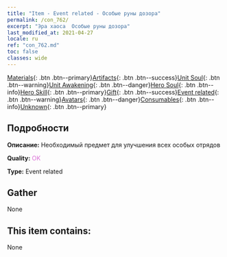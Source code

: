 ```yaml
---
title: "Item - Event related - Особые руны дозора"
permalink: /con_762/
excerpt: "Эра хаоса  Особые руны дозора"
last_modified_at: 2021-04-27
locale: ru
ref: "con_762.md"
toc: false
classes: wide
---
```

 [Materials](/ItemsRU/){: .btn .btn--primary}[Artifacts](/ItemsRU/Artifacts/){: .btn .btn--success}[Unit Soul](/ItemsRU/UnitSoul/){: .btn .btn--warning}[Unit Awakening](/ItemsRU/UnitAwakening/){: .btn .btn--danger}[Hero Soul](/ItemsRU/HeroSoul/){: .btn .btn--info}[Hero Skill](/ItemsRU/HeroSkill/){: .btn .btn--primary}[Gift](/ItemsRU/Gift/){: .btn .btn--success}[Event related](/ItemsRU/Events/){: .btn .btn--warning}[Avatars](/ItemsRU/Avatars/){: .btn .btn--danger}[Consumables](/ItemsRU/Consumables/){: .btn .btn--info}[Unknown](/ItemsRU/Unknown/){: .btn .btn--primary}

## Подробности
 **Описание:** Необходимый предмет для улучшения всех особых отрядов

 **Quality:** <span style="color: #DA70D6">OK</span>

 **Type:** Event related

## Gather

  None

## This item contains:

  None

